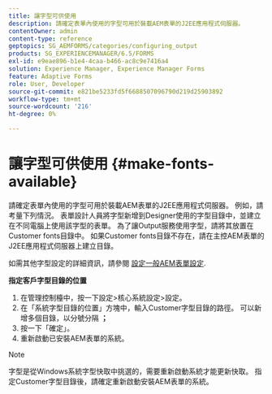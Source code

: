 ```yaml
---
title: 讓字型可供使用
description: 請確定表單內使用的字型可用於裝載AEM表單的J2EE應用程式伺服器。
contentOwner: admin
content-type: reference
geptopics: SG_AEMFORMS/categories/configuring_output
products: SG_EXPERIENCEMANAGER/6.5/FORMS
exl-id: e9eae896-b1e4-4caa-b466-ac8c9e7416a4
solution: Experience Manager, Experience Manager Forms
feature: Adaptive Forms
role: User, Developer
source-git-commit: e821be5233fd5f6688507096790d219d25903892
workflow-type: tm+mt
source-wordcount: '216'
ht-degree: 0%

---
```


# 讓字型可供使用 {#make-fonts-available}

請確定表單內使用的字型可用於裝載AEM表單的J2EE應用程式伺服器。 例如，請考量下列情況。 表單設計人員將字型新增到Designer使用的字型目錄中，並建立在不同電腦上使用該字型的表單。 為了讓Output服務使用字型，請將其放置在Customer fonts目錄中。 如果Customer fonts目錄不存在，請在主控AEM表單的J2EE應用程式伺服器上建立目錄。

如需其他字型設定的詳細資訊，請參閱 [設定一般AEM表單設定](/help/forms/using/admin-help/configure-general-aem-forms-settings.md#configure-general-aem-forms-settings).

**指定客戶字型目錄的位置**

1. 在管理控制檯中，按一下設定>核心系統設定>設定。
1. 在「系統字型目錄的位置」方塊中，輸入Customer字型目錄的路徑。 可以新增多個目錄，以分號分隔 **；**
1. 按一下「確定」。
1. 重新啟動已安裝AEM表單的系統。

>[!NOTE]
>
>字型是從Windows系統字型快取中挑選的，需要重新啟動系統才能更新快取。 指定Customer字型目錄後，請確定重新啟動安裝AEM表單的系統。
